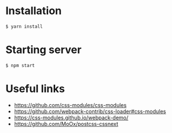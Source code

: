 # Installation
```
$ yarn install
```

# Starting server
```
$ npm start
```

# Useful links
- https://github.com/css-modules/css-modules
- https://github.com/webpack-contrib/css-loader#css-modules
- https://css-modules.github.io/webpack-demo/
- https://github.com/MoOx/postcss-cssnext
